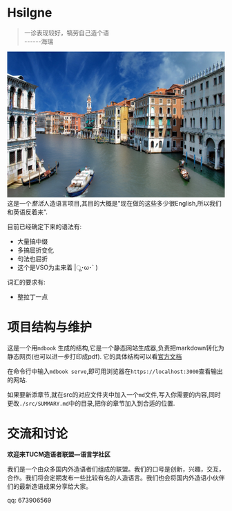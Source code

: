 # Hsilgne

> 一诊表现较好，犒劳自己造个语  
> ------海瑞
> 
![封面图](cover.jpg)
这是一个*整活*人造语言项目,其目的大概是"现在做的这些多少很English,所以我们和英语反着来".

目前已经确定下来的语法有:

- 大量搞中缀
- 多搞屈折变化
- 句法也屈折
- 这个是VSO为主来着  |ू･ω･` )
  
词汇的要求有:
- 整拉丁一点

# 项目结构与维护 

这是一个用`mdbook` 生成的结构,它是一个静态网站生成器,负责把markdown转化为静态网页(也可以进一步打印成pdf). 它的具体结构可以看[官方文档](https://rust-lang.github.io/mdBook/index.html)

在命令行中输入`mdbook serve`,即可用浏览器在`https://localhost:3000`查看输出的网站.

如果要新添章节,就在src的对应文件夹中加入一个`md`文件,写入你需要的内容,同时更改`./src/SUMMARY.md`中的目录,把你的章节加入到合适的位置.

# 交流和讨论

**欢迎来TUCM造语者联盟—语言学社区**

我们是一个由众多国内外造语者们组成的联盟。我们的口号是创新，兴趣，交互，合作。我们将会定期发布一些比较有名的人造语言。我们也会将国内外造语小伙伴们的最新造语成果分享给大家。

qq: 673906569